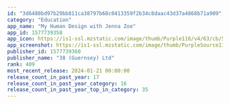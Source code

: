```yaml
---
id: "3d6480bd97b29bb811ca38797b68c0413359f2b34c8daac43d37a4868b71a909"
category: "Education"
app_name: "My Human Design with Jenna Zoe"
app_id: 1577739358
app_icon: https://is1-ssl.mzstatic.com/image/thumb/Purple116/v4/63/cb/51/63cb51d3-0fcf-bfcb-cadf-4011f0e4538c/AppIcon-1x_U007emarketing-0-10-0-85-220.png/1024x1024bb.png
app_screenshot: https://is1-ssl.mzstatic.com/image/thumb/PurpleSource116/v4/3c/c2/53/3cc253cb-5587-4ad4-9f6f-752b0d19cc25/3a32126c-4fb6-4df3-8b9d-60616472463c_Simulator_Screen_Shot_-_iPhone_14_Plus_-_2023-10-14_at_20.17.01.png/1284x2778bb.png
publisher_id: 1577739360
publisher_name: "38 (Guernsey) Ltd"
rank: 409
most_recent_release: 2024-01-21 00:00:00
release_count_in_past_year: 17
release_count_in_past_year_category: 16
release_count_in_past_year_top_in_category: 35
---
```

